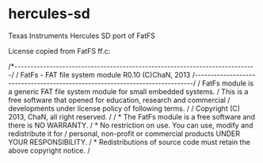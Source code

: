 hercules-sd
===========

Texas Instruments Hercules SD port of FatFS

License copied from FatFS ff.c:

/*----------------------------------------------------------------------------/
/  FatFs - FAT file system module  R0.10                 (C)ChaN, 2013
/-----------------------------------------------------------------------------/
/ FatFs module is a generic FAT file system module for small embedded systems.
/ This is a free software that opened for education, research and commercial
/ developments under license policy of following terms.
/
/  Copyright (C) 2013, ChaN, all right reserved.
/
/ * The FatFs module is a free software and there is NO WARRANTY.
/ * No restriction on use. You can use, modify and redistribute it for
/   personal, non-profit or commercial products UNDER YOUR RESPONSIBILITY.
/ * Redistributions of source code must retain the above copyright notice.
/

